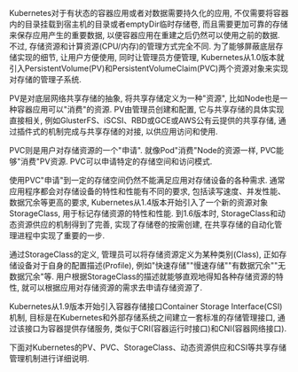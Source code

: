 
<!-- @import "[TOC]" {cmd="toc" depthFrom=1 depthTo=6 orderedList=false} -->

<!-- code_chunk_output -->



<!-- /code_chunk_output -->

Kubernetes对于有状态的容器应用或者对数据需要持久化的应用, 不仅需要将容器内的目录挂载到宿主机的目录或者emptyDir临时存储卷, 而且需要更加可靠的存储来保存应用产生的重要数据, 以便容器应用在重建之后仍然可以使用之前的数据. 不过, 存储资源和计算资源(CPU/内存)的管理方式完全不同. 为了能够屏蔽底层存储实现的细节, 让用户方便使用, 同时让管理员方便管理, Kubernetes从1.0版本就引入PersistentVolume(PV)和PersistentVolumeClaim(PVC)两个资源对象来实现对存储的管理子系统. 

PV是对底层网络共享存储的抽象, 将共享存储定义为一种"资源", 比如Node也是一种容器应用可以"消费"的资源. PV由管理员创建和配置, 它与共享存储的具体实现直接相关, 例如GlusterFS、iSCSI、RBD或GCE或AWS公有云提供的共享存储, 通过插件式的机制完成与共享存储的对接, 以供应用访问和使用. 

PVC则是用户对存储资源的一个"申请". 就像Pod"消费"Node的资源一样, PVC能够"消费"PV资源. PVC可以申请特定的存储空间和访问模式. 

使用PVC"申请"到一定的存储空间仍然不能满足应用对存储设备的各种需求. 通常应用程序都会对存储设备的特性和性能有不同的要求, 包括读写速度、并发性能、数据冗余等更高的要求, Kubernetes从1.4版本开始引入了一个新的资源对象StorageClass, 用于标记存储资源的特性和性能. 到1.6版本时, StorageClass和动态资源供应的机制得到了完善, 实现了存储卷的按需创建, 在共享存储的自动化管理进程中实现了重要的一步. 

通过StorageClass的定义, 管理员可以将存储资源定义为某种类别(Class), 正如存储设备对于自身的配置描述(Profile), 例如"快速存储""慢速存储""有数据冗余""无数据冗余"等. 用户根据StorageClass的描述就能够直观地得知各种存储资源的特性, 就可以根据应用对存储资源的需求去申请存储资源了. 

Kubernetes从1.9版本开始引入容器存储接口Container Storage Interface(CSI)机制, 目标是在Kubernetes和外部存储系统之间建立一套标准的存储管理接口, 通过该接口为容器提供存储服务, 类似于CRI(容器运行时接口)和CNI(容器网络接口). 

下面对Kubernetes的PV、PVC、StorageClass、动态资源供应和CSI等共享存储管理机制进行详细说明. 
